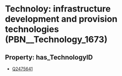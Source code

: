 # Technoloy: __infrastructure development and provision technologies__ (PBN__Technology_1673)

## Property: has_TechnologyID

* [Q2475641](Q2475641)

